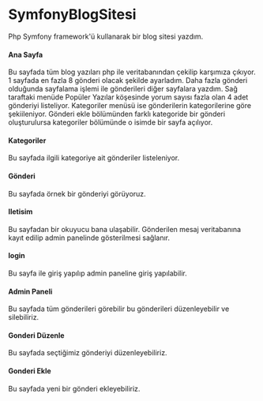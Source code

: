 # SymfonyBlogSitesi

Php Symfony framework'ü kullanarak bir blog sitesi yazdım.

#### Ana Sayfa

Bu sayfada tüm blog yazıları php ile veritabanından çekilip karşımıza çıkıyor. 1 sayfada en fazla 8 gönderi olacak şekilde ayarladım. Daha fazla gönderi olduğunda sayfalama işlemi ile gönderileri diğer sayfalara yazdım. Sağ taraftaki menüde Popüler Yazılar köşesinde yorum sayısı fazla olan 4 adet gönderiyi listeliyor. Kategoriler menüsü ise gönderilerin kategorilerine göre şekiileniyor. Gönderi ekle bölümünden farklı kategoride bir gönderi oluşturulursa kategoriler bölümünde o isimde bir sayfa açılıyor.

#### Kategoriler

Bu sayfada ilgili kategoriye ait gönderiler listeleniyor.

#### Gönderi

Bu sayfada örnek bir gönderiyi görüyoruz. 

#### Iletisim

Bu sayfadan bir okuyucu bana ulaşabilir. Gönderilen mesaj veritabanına kayıt edilip admin panelinde gösterilmesi sağlanır.

#### login

Bu sayfa ile giriş yapılıp admin paneline giriş yapılabilir.

#### Admin Paneli

Bu sayfada tüm gönderileri görebilir bu gönderileri düzenleyebilir ve silebiliriz.

#### Gonderi Düzenle

Bu sayfada seçtiğimiz gönderiyi düzenleyebiliriz.

#### Gonderi Ekle

Bu sayfada yeni bir gönderi ekleyebiliriz.
